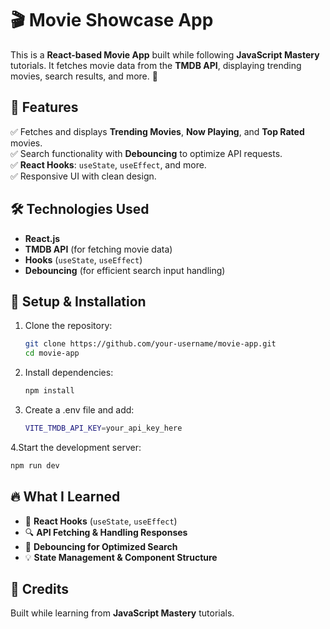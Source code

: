 # 🎬 Movie Showcase App  

This is a **React-based Movie App** built while following **JavaScript Mastery** tutorials. It fetches movie data from the **TMDB API**, displaying trending movies, search results, and more. 🚀  

## 📌 Features  
✅ Fetches and displays **Trending Movies**, **Now Playing**, and **Top Rated** movies.  
✅ Search functionality with **Debouncing** to optimize API requests.  
✅ **React Hooks**: `useState`, `useEffect`, and more.  
✅ Responsive UI with clean design.  

## 🛠️ Technologies Used  
- **React.js**  
- **TMDB API** (for fetching movie data)  
- **Hooks** (`useState`, `useEffect`)  
- **Debouncing** (for efficient search input handling)  

## 📂 Setup & Installation  
1. Clone the repository:  
   ```sh
   git clone https://github.com/your-username/movie-app.git
   cd movie-app
2. Install dependencies:
   ```sh
   npm install
3. Create a .env file and add:
   ```sh
   VITE_TMDB_API_KEY=your_api_key_here
4.Start the development server:
   ```sh
   npm run dev
   ```

## 🔥 What I Learned  
- 🚀 **React Hooks** (`useState`, `useEffect`)  
- 🔍 **API Fetching & Handling Responses**  
- 🎯 **Debouncing for Optimized Search**  
- 💡 **State Management & Component Structure**  

## 📢 Credits  
Built while learning from **JavaScript Mastery** tutorials.  

